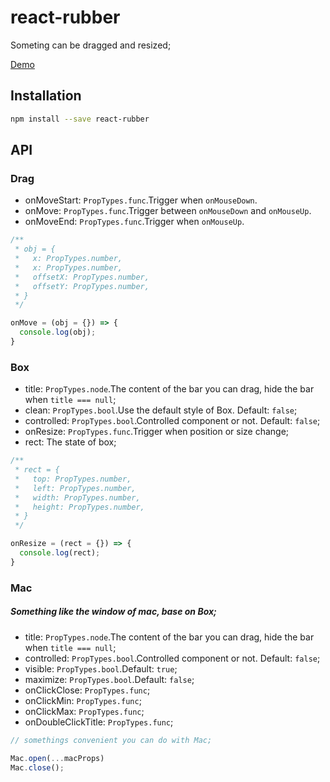# react-rubber
Someting can be dragged and resized;

[Demo](https://codepen.io/xiaoshuang/pen/YLyxbZ)

## Installation

```sh
npm install --save react-rubber
```

## API 

### Drag

* onMoveStart: `PropTypes.func`.Trigger when `onMouseDown`.
* onMove: `PropTypes.func`.Trigger between `onMouseDown` and `onMouseUp`.
* onMoveEnd: `PropTypes.func`.Trigger when `onMouseUp`.

```jsx
/**
 * obj = {
 *   x: PropTypes.number,
 *   x: PropTypes.number,
 *   offsetX: PropTypes.number,
 *   offsetY: PropTypes.number,
 * }
 */

onMove = (obj = {}) => {
  console.log(obj);
}
```

### Box

* title: `PropTypes.node`.The content of the bar you can drag, hide the bar when `title === null`;
* clean: `PropTypes.bool`.Use the default style of Box. Default: `false`;
* controlled: `PropTypes.bool`.Controlled component or not. Default: `false`;
* onResize: `PropTypes.func`.Trigger when position or size change;
* rect: The state of box;

```jsx
/**
 * rect = {
 *   top: PropTypes.number,
 *   left: PropTypes.number,
 *   width: PropTypes.number,
 *   height: PropTypes.number,
 * }
 */

onResize = (rect = {}) => {
  console.log(rect);
}
```

### Mac
##### Something like the window of mac, base on Box;

* title: `PropTypes.node`.The content of the bar you can drag, hide the bar when `title === null`;
* controlled: `PropTypes.bool`.Controlled component or not. Default: `false`;
* visible: `PropTypes.bool`.Default: `true`;
* maximize: `PropTypes.bool`.Default: `false`;
* onClickClose: `PropTypes.func`;
* onClickMin: `PropTypes.func`;
* onClickMax: `PropTypes.func`;
* onDoubleClickTitle: `PropTypes.func`;

```jsx
// somethings convenient you can do with Mac;

Mac.open(...macProps)
Mac.close();
```




